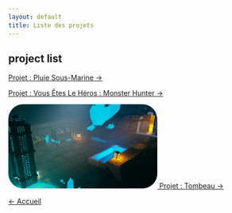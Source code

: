 ```yaml
---
layout: default
title: Liste des projets
---
```


## project list

<a href="./pluie_tunnel.html" class="btn">Projet : Pluie Sous-Marine &#x2192;</a>

<a href="./vous_etes_le_heros.html" class="btn">Projet : Vous Êtes Le Héros : Monster Hunter &#x2192;</a>

<a href="./Tombeau.html" class="btn"><img class="btn" src="../assets/3D/Tombeau/render_final_salle.jpg" style="border-radius:30px;" width="300px" > Projet : Tombeau &#x2192;</a>


<a href="/index.html" class="btn"> &#x2190; Accueil</a>